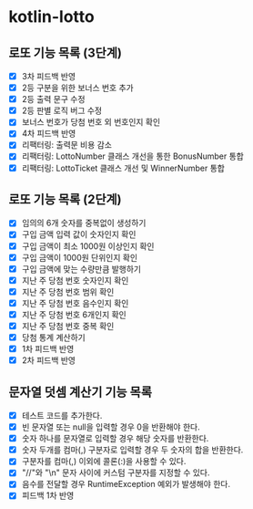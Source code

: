 # kotlin-lotto

## 로또 기능 목록 (3단계)

- [X] 3차 피드백 반영
- [x] 2등 구분을 위한 보너스 번호 추가
- [x] 2등 출력 문구 수정
- [x] 2등 판별 로직 버그 수정
- [x] 보너스 번호가 당첨 번호 외 번호인지 확인
- [x] 4차 피드백 반영
- [x] 리팩터링: 출력문 비용 감소
- [x] 리팩터링: LottoNumber 클래스 개선을 통한 BonusNumber 통합
- [x] 리팩터링: LottoTicket 클래스 개선 및 WinnerNumber 통합

## 로또 기능 목록 (2단계)

- [X] 임의의 6개 숫자를 중복없이 생성하기
- [X] 구입 금액 입력 값이 숫자인지 확인
- [X] 구입 금액이 최소 1000원 이상인지 확인
- [X] 구입 금액이 1000원 단위인지 확인
- [X] 구입 금액에 맞는 수량만큼 발행하기
- [X] 지난 주 당첨 번호 숫자인지 확인
- [X] 지난 주 당첨 번호 범위 확인
- [X] 지난 주 당첨 번호 음수인지 확인
- [X] 지난 주 당첨 번호 6개인지 확인
- [X] 지난 주 당첨 번호 중복 확인
- [X] 당첨 통계 계산하기
- [X] 1차 피드백 반영
- [X] 2차 피드백 반영

## 문자열 덧셈 계산기 기능 목록

- [X] 테스트 코드를 추가한다.
- [X] 빈 문자열 또는 null을 입력할 경우 0을 반환해야 한다.
- [X] 숫자 하나를 문자열로 입력할 경우 해당 숫자를 반환한다.
- [X] 숫자 두개를 컴마(,) 구분자로 입력할 경우 두 숫자의 합을 반환한다.
- [X] 구분자를 컴마(,) 이외에 콜론(:)을 사용할 수 있다.
- [X] "//"와 "\n" 문자 사이에 커스텀 구분자를 지정할 수 있다.
- [X] 음수를 전달할 경우 RuntimeException 예외가 발생해야 한다.
- [X] 피드백 1차 반영
